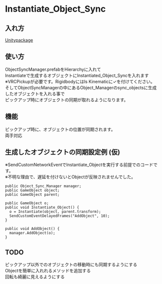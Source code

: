 # Instantiate_Object_Sync
## 入れ方
[Unitypackage](https://github.com/iTzhsnu/Instantiate_Object_Sync/releases/download/1.0-pre/instantiate_object_sync.unitypackage)

## 使い方
ObjectSyncManager.prefabをHierarchyに入れて  
Instantiateで生成するオブジェクトにInstantiated_Object_Syncを入れます  
※VRCPickupが必要です。RigidbodyにはIs Kinematicに✓を付けてください。  
そしてObjectSyncManagerの中にあるObject_Managerのsync_objectsに生成したオブジェクトを入れる事で  
ピックアップ時にオブジェクトの同期が取れるようになります。  

## 機能
ピックアップ時に、オブジェクトの位置が同期されます。  
両手対応

## 生成したオブジェクトの同期設定例 (仮)
※SendCustomNetworkEventでInstantiate_Objectを実行する前提でのコードです。  
※不明な理由で、遅延を付けないとObjectが反映されませんでした。
```diff_csharp
public Object_Sync_Manager manager;
public GameObject object;
public GameObject parent;

public GameObject o;
public void Instantiate_Object() {
  o = Instantiate(object, parent.transform);
  SendCustomEventDelayedFrames("AddObject", 10);
}

public void AddObject() {
  manager.AddObject(o);
}
```

## TODO
ピックアップ以外でのオブジェクトの移動時にも同期するようにする  
Objectを簡単に入れれるメソッドを追加する  
回転も綺麗に見えるようにする
